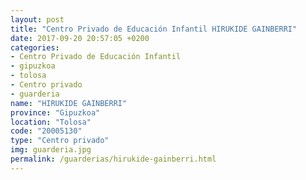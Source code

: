 ```yaml
---
layout: post
title: "Centro Privado de Educación Infantil HIRUKIDE GAINBERRI"
date: 2017-09-20 20:57:05 +0200
categories:
- Centro Privado de Educación Infantil
- gipuzkoa
- tolosa
- Centro privado
- guarderia
name: "HIRUKIDE GAINBERRI"
province: "Gipuzkoa"
location: "Tolosa"
code: "20005130"
type: "Centro privado"
img: guarderia.jpg
permalink: /guarderias/hirukide-gainberri.html
---
```

